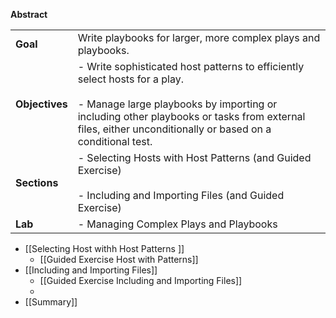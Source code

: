 **Abstract**

|                |                                                                                                                                                                                                                                                |
| -------------- | ---------------------------------------------------------------------------------------------------------------------------------------------------------------------------------------------------------------------------------------------- |
| **Goal**       | Write playbooks for larger, more complex plays and playbooks.                                                                                                                                                                                  |
| **Objectives** | - Write sophisticated host patterns to efficiently select hosts for a play.<br>    <br>- Manage large playbooks by importing or including other playbooks or tasks from external files, either unconditionally or based on a conditional test. |
| **Sections**   | - Selecting Hosts with Host Patterns (and Guided Exercise)<br>    <br>- Including and Importing Files (and Guided Exercise)                                                                                                                    |
| **Lab**        | - Managing Complex Plays and Playbooks                                                                                                                                                                                                         |


- [[Selecting  Host withh Host Patterns ]]
	- [[Guided Exercise Host with Patterns]]
- [[Including and Importing Files]]
	- [[Guided Exercise Including and Importing Files]]
	- 
- [[Summary]]